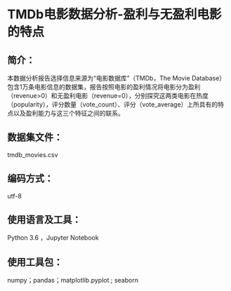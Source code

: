 # TMDb电影数据分析-盈利与无盈利电影的特点
## 简介：
本数据分析报告选择信息来源为“电影数据库”（TMDb，The Movie Database）包含1万条电影信息的数据集，报告按照电影的盈利情况将电影分为盈利（revenue>0）和无盈利电影（revenue=0），分别探究这两类电影在热度（popularity），评分数量（vote_count）、评分（vote_average）上所具有的特点以及盈利能力与这三个特征之间的联系。
## 数据集文件：
tmdb_movies.csv
## 编码方式：
utf-8
## 使用语言及工具：
Python 3.6 ，Jupyter Notebook
## 使用工具包：
numpy；pandas；matplotlib.pyplot ; seaborn
